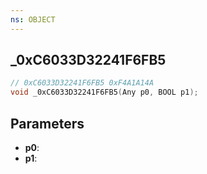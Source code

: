 ```yaml
---
ns: OBJECT
---
```

## _0xC6033D32241F6FB5

```c
// 0xC6033D32241F6FB5 0xF4A1A14A
void _0xC6033D32241F6FB5(Any p0, BOOL p1);
```


## Parameters
* **p0**: 
* **p1**: 

